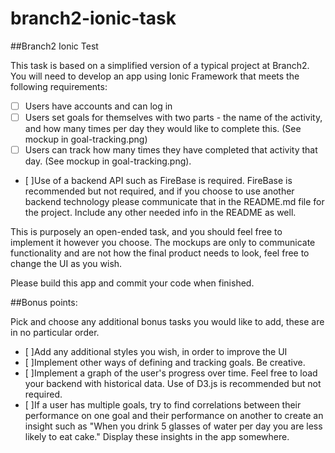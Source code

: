 # branch2-ionic-task
##Branch2 Ionic Test

This task is based on a simplified version of a typical project at Branch2. You will need to develop an app using Ionic Framework that meets the following requirements:

- [ ] Users have accounts and can log in
- [ ] Users set goals for themselves with two parts - the name of the activity, and how many times per day they would like to complete this. (See mockup in goal-tracking.png)
- [ ] Users can track how many times they have completed that activity that day. (See mockup in goal-tracking.png).
- [ ]Use of a backend API such as FireBase is required. FireBase is recommended but not required, and if you choose to use another backend technology please communicate that in the README.md file for the project. Include any other needed info in the README as well.

This is purposely an open-ended task, and you should feel free to implement it however you choose. The mockups are only to communicate functionality and are not how the final product needs to look, feel free to change the UI as you wish.

Please build this app and commit your code when finished.

##Bonus points:

Pick and choose any additional bonus tasks you would like to add, these are in no particular order.

 - [ ]Add any additional styles you wish, in order to improve the UI
 - [ ]Implement other ways of defining and tracking goals. Be creative.
 - [ ]Implement a graph of the user's progress over time. Feel free to load your backend with historical data. Use of D3.js is recommended but not required.
 - [ ]If a user has multiple goals, try to find correlations between their performance on one goal and their performance on another to create an insight such as "When you drink 5 glasses of water per day you are less likely to eat cake." Display these insights in the app somewhere.
